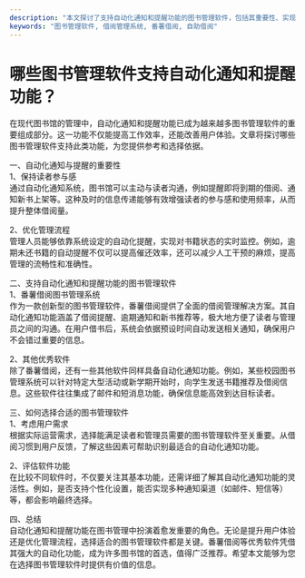 ```yaml
---
description: "本文探讨了支持自动化通知和提醒功能的图书管理软件，包括其重要性、实现方式以及推荐的优秀软件。"
keywords: "图书管理软件, 借阅管理系统, 番薯借阅, 自助借阅"
---
```

# 哪些图书管理软件支持自动化通知和提醒功能？

在现代图书馆的管理中，自动化通知和提醒功能已成为越来越多图书管理软件的重要组成部分。这一功能不仅能提高工作效率，还能改善用户体验。文章将探讨哪些图书管理软件支持此类功能，为您提供参考和选择依据。

一、自动化通知与提醒的重要性  
1、保持读者参与感  
通过自动化通知系统，图书馆可以主动与读者沟通，例如提醒即将到期的借阅、通知新书上架等。这种及时的信息传递能够有效增强读者的参与感和使用频率，从而提升整体借阅量。

2、优化管理流程  
管理人员能够依靠系统设定的自动化提醒，实现对书籍状态的实时监控。例如，逾期未还书籍的自动提醒不仅可以提高催还效率，还可以减少人工干预的麻烦，提高管理的流畅性和准确性。

二、支持自动化通知和提醒功能的图书管理软件  
1、番薯借阅图书管理系统  
作为一款创新型的图书管理软件，番薯借阅提供了全面的借阅管理解决方案。其自动化通知功能涵盖了借阅提醒、逾期通知和新书推荐等，极大地方便了读者与管理员之间的沟通。在用户借书后，系统会依据预设时间自动发送相关通知，确保用户不会错过重要的信息。

2、其他优秀软件  
除了番薯借阅，还有一些其他软件同样具备自动化通知功能。例如，某些校园图书管理系统可以针对特定大型活动或新学期开始时，向学生发送书籍推荐及借阅信息。这些软件往往集成了邮件和短消息功能，确保信息能高效到达目标读者。

三、如何选择合适的图书管理软件  
1、考虑用户需求  
根据实际运营需求，选择能满足读者和管理员需要的图书管理软件至关重要。从借阅习惯到用户反馈，了解这些因素可帮助识别最适合的自动化通知功能。

2、评估软件功能  
在比较不同软件时，不仅要关注其基本功能，还需详细了解其自动化通知功能的灵活性。例如，是否支持个性化设置，能否实现多种通知渠道（如邮件、短信等）等，都会影响最终选择。

四、总结  
自动化通知和提醒功能在图书管理中扮演着愈发重要的角色。无论是提升用户体验还是优化管理流程，选择适合的图书管理软件都是关键。番薯借阅等优秀软件凭借其强大的自动化功能，成为许多图书馆的首选，值得广泛推荐。希望本文能够为您在选择图书管理软件时提供有价值的信息。

